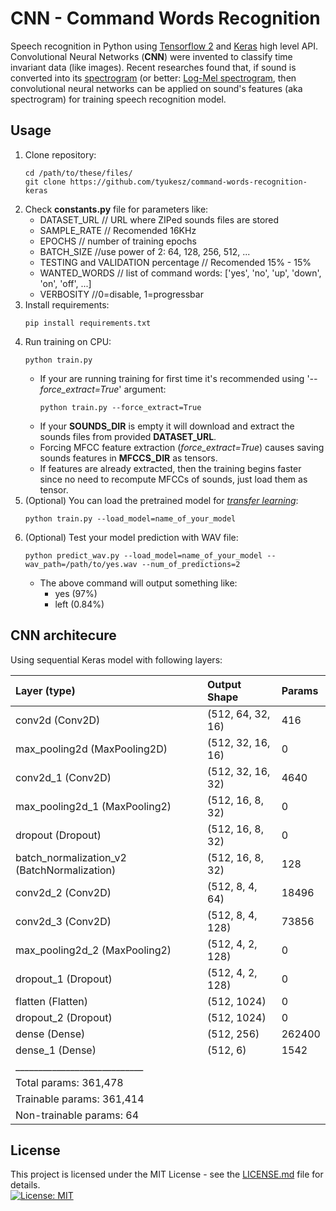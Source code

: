 CNN - Command Words Recognition
=========
Speech recognition in Python using [Tensorflow 2](https://www.tensorflow.org/alpha) and [Keras](https://www.tensorflow.org/versions/r2.0/api_docs/python/tf/keras) high level API.  
Convolutional Neural Networks (__CNN__) were invented to classify time invariant data (like images). Recent researches found that, if sound is converted into its [spectrogram](https://en.wikipedia.org/wiki/Spectrogram) (or better: [Log-Mel spectrogram](https://en.wikipedia.org/wiki/Mel-frequency_cepstrum), then convolutional neural networks can be applied on sound's features (aka spectrogram) for training speech recognition model.
## Usage
1. Clone repository:  
    ```cli
    cd /path/to/these/files/
    git clone https://github.com/tyukesz/command-words-recognition-keras
    ```
2. Check __constants.py__ file for parameters like:  
    * DATASET_URL // URL where ZIPed sounds files are stored
    * SAMPLE_RATE // Recomended 16KHz
    * EPOCHS // number of training epochs
    * BATCH_SIZE //use power of 2: 64, 128, 256, 512, ...
    * TESTING and VALIDATION percentage // Recomended 15% - 15%
    * WANTED_WORDS // list of command words: ['yes', 'no', 'up', 'down', 'on', 'off', ...]
    * VERBOSITY //0=disable, 1=progressbar 
3. Install requirements:
    ```cli
    pip install requirements.txt
    ```
4. Run training on CPU:
    ```cli
    python train.py
    ```
    * If your are running training for first time it's recommended using '_--force_extract=True_' argument:
        ```cli
        python train.py --force_extract=True
        ```
    * If your __SOUNDS_DIR__ is empty it will download and extract the sounds files from provided __DATASET_URL__.
    * Forcing MFCC feature extraction (_force_extract=True_) causes saving sounds features in __MFCCS_DIR__ as tensors.
    * If features are already extracted, then the training begins faster since no need to recompute MFCCs of sounds, just load them as tensor.
5. \(Optional) You can load the pretrained model for [_transfer learning_](https://en.wikipedia.org/wiki/Transfer_learning):
    ```cli
    python train.py --load_model=name_of_your_model
    ```
6. \(Optional) Test your model prediction with WAV file:
    ```cli
    python predict_wav.py --load_model=name_of_your_model --wav_path=/path/to/yes.wav --num_of_predictions=2
    ```
    * The above command will output something like: 
        * yes (97%)
        * left (0.84%)  
        
## CNN architecure  
Using sequential Keras model with following layers:

 Layer (type)                 | Output Shape       | Params                          
 :---                         | :---               | :---                     
 conv2d (Conv2D)              | (512, 64, 32, 16)  | 416    
 max_pooling2d (MaxPooling2D) | (512, 32, 16, 16)  | 0   
 conv2d_1 (Conv2D)            | (512, 32, 16, 32)  | 4640
 max_pooling2d_1 (MaxPooling2)| (512, 16, 8, 32)   | 0       
 dropout (Dropout)            | (512, 16, 8, 32)   | 0       
| batch_normalization_v2 (BatchNormalization)      | (512, 16, 8, 32)   | 128    
 conv2d_2 (Conv2D)            | (512, 8, 4, 64)    | 18496   
 conv2d_3 (Conv2D)            | (512, 8, 4, 128)   | 73856   
 max_pooling2d_2 (MaxPooling2)| (512, 4, 2, 128)   | 0       
 dropout_1 (Dropout)          | (512, 4, 2, 128)   | 0       
 flatten (Flatten)            | (512, 1024)        | 0       
 dropout_2 (Dropout)          | (512, 1024)        | 0       
 dense (Dense)                | (512, 256)         | 262400  
 dense_1 (Dense)              | (512, 6)           | 1542    
| ____________________________|
| Total params: 361,478| 
| Trainable params: 361,414| 
| Non-trainable params: 64| 

## License
This project is licensed under the MIT License  - see the [LICENSE.md](LICENSE.md) file for details.   
[![License: MIT](https://img.shields.io/badge/License-MIT-yellow.svg)](https://opensource.org/licenses/MIT)